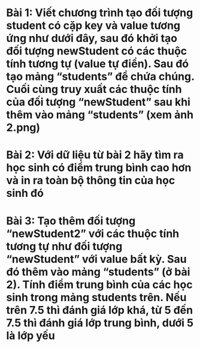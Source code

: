 # Bài 1: Viết chương trình tạo đối tượng student có cặp key và value tương ứng như dưới đây, sau đó khởi tạo đối tượng newStudent có các thuộc tính tương tự (value tự điền). Sau đó tạo mảng “students” để chứa chúng. Cuối cùng truy xuất các thuộc tính của đối tượng “newStudent” sau khi thêm vào mảng “students” (xem ảnh 2.png)

# Bài 2: Với dữ liệu từ bài 2 hãy tìm ra học sinh có điểm trung bình cao hơn và in ra toàn bộ thông tin của học sinh đó

# Bài 3: Tạo thêm đối tượng “newStudent2” với các thuộc tính tương tự như đối tượng “newStudent” với value bất kỳ. Sau đó thêm vào mảng “students” (ở bài 2). Tính điểm trung bình của các học sinh trong mảng students trên. Nếu trên 7.5 thì đánh giá lớp khá, từ 5 đến 7.5 thì đánh giá lớp trung bình, dưới 5 là lớp yếu